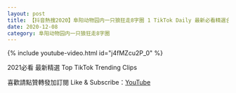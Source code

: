 ```yaml
---
layout: post
title: 【抖音熱搜2020】阜阳动物园内一只狼狂走8字圈 1 TikTok Daily 最新必看精選合集2020 12 08
date: 2020-12-08
category: 阜阳动物园内一只狼狂走8字圈
---
```


{% include youtube-video.html id="j4fMZcu2P_0" %}

2021必看 最新精選 Top TikTok Trending Clips

喜歡請點贊轉發加訂閱 Like & Subscribe：[YouTube](https://www.youtube.com/channel/UCAoR7VcanIPd04uEq_GIylA/videos)

